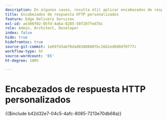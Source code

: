 ```yaml
---
description: En algunos casos, resulta útil aplicar encabezados de respuesta HTTP personalizados a los recursos, por ejemplo para permitir CORS. Si desea especificar encabezados, cree un workbook de Excel o un workbook de Google Sheets en la carpeta "/.helix" del sitio web en Sharepoint o Google Drive llamado "headers.xlsx" en SharePoint o "encabezados" en Google Drive.
title: Encabezados de respuesta HTTP personalizados
feature: Edge Delivery Services
exl-id: ae386f02-05fd-4a6a-8285-58f207fed7bc
role: Admin, Architect, Developer
index: false
hide: true
hidefromtoc: true
source-git-commit: 1e69fd3abf8dad01886007bc16b2ed0d0df0777c
workflow-type: ht
source-wordcount: '65'
ht-degree: 100%

---
```


# Encabezados de respuesta HTTP personalizados

{{$include b42d32e7-04c5-4afc-8085-7213e70db68a}}
